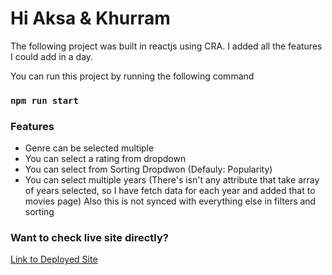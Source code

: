 # Hi Aksa & Khurram
The following project was built in reactjs using CRA. I added all the features I could add in a day.

You can run this project by running the following command

### `npm run start`

### Features
* Genre can be selected multiple
* You can select a rating from dropdown
* You can select from Sorting Dropdwon (Defauly: Popularity)
* You can select multiple years (There's isn't any attribute that take array of years selected, so I have fetch data for each year and added that to movies page) Also this is not synced with everything else in filters and sorting


### Want to check live site directly?
[Link to Deployed Site](https://react-movie-app-atabic.netlify.app)
